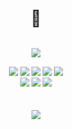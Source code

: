 <div align="center">
  <h1>🤖</h1><br>
  <img src="https://github-readme-stats.vercel.app/api/top-langs/?username=ihrielmosko&layout=compact&theme=midnight-purple"/> <br><br>
  <img src="https://img.shields.io/badge/Visual_Studio_Code-0078D4?style=flat-square">
  <img src="https://img.shields.io/badge/Neovim-00992f?style=flat-square&logo=neovim&logoColor=white">
  <img src="https://img.shields.io/badge/GIT-E44C30?style=flat-square&logo=git&logoColor=white">
  <img src="https://img.shields.io/badge/Arch-1793d1?style=flat-square&logo=archlinux&logoColor=white">
  <img src="https://img.shields.io/badge/WSL2-727272?style=flat-square&logo=linux&logoColor=white"><br>
  <a href="https://discord.gg/ZxcweXHE94"target="_blank"><img src="https://img.shields.io/badge/Discord-7289DA?style=flat-square&logo=discord&logoColor=white"></a>
  <a href="https://steamcommunity.com/id/laughing_wolf"target="_blank"><img src="https://img.shields.io/badge/Steam-000000?style=flat-square&logo=steam&logoColor=white"></a>
  <a href="https://www.linkedin.com/in/ihriel-mosko-5717b3234"target="_blank"><img src="https://img.shields.io/badge/LinkedIn-0077B5?style=flat-square&logo=linkedin&logoColor=white"></a>
</div>

#
<div align="center">
  <a href="https://www.codewars.com/"target="_blank"><img src="https://www.codewars.com/users/faustus/badges/small"/>
</div>

<!--
https://github-readme-stats.vercel.app/api?username=ihrielmosko&show_icons=true&theme=midnight-purple&include_all_commits=true
https://github-readme-stats.vercel.app/api/top-langs/?username=ihrielmosko&layout=compact&theme=midnight-purple
-->
